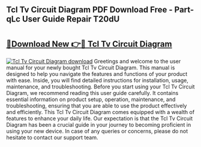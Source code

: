 ## Tcl Tv Circuit Diagram PDF Download Free - Part-qLc User Guide Repair T20dU

# <h2><a href="http://dfhefx.blite.top/?on=Tcl+Tv+Circuit+Diagram">🔗Download New 👉🔴 Tcl Tv Circuit Diagram</a></h2>

[![Tcl Tv Circuit Diagram download](https://i.imgur.com/lujVjoI.png)](http://dfhefx.blite.top/?on=Tcl+Tv+Circuit+Diagram)
Greetings and welcome to the user manual for your newly bought Tcl Tv Circuit Diagram. This manual is designed to help you navigate the features and functions of your product with ease. Inside, you will find detailed instructions for installation, usage, maintenance, and troubleshooting. Before you start using your Tcl Tv Circuit Diagram, we recommend reading this user guide carefully. It contains essential information on product setup, operation, maintenance, and troubleshooting, ensuring that you are able to use the product effectively and efficiently. This Tcl Tv Circuit Diagram comes equipped with a wealth of features to enhance your daily life. Our expectation is that the Tcl Tv Circuit Diagram has been a crucial guide in your journey to becoming proficient in using your new device. In case of any queries or concerns, please do not hesitate to contact our support team.
